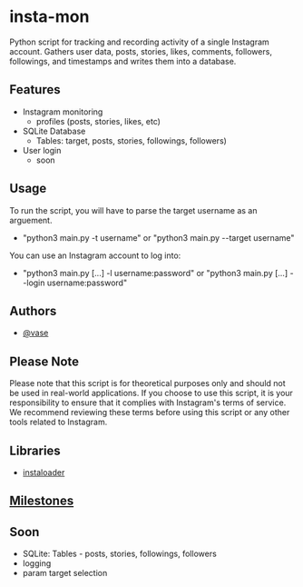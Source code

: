 # insta-mon
Python script for tracking and recording activity of a single Instagram account. 
Gathers user data, posts, stories, likes, comments, followers, followings, and timestamps and writes 
them into a database.


## Features

- Instagram monitoring
    - profiles (posts, stories, likes, etc)
- SQLite Database
    - Tables: target, posts, stories, followings, followers)
- User login
    - soon

## Usage
To run the script, you will have to parse the target username as an arguement. 
- "python3 main.py -t username" or "python3 main.py --target username"

You can use an Instagram account to log into:
- "python3 main.py [...] -l username:password" or "python3 main.py [...] --login username:password"

## Authors

- [@vase](https://github.com/vaseesav)


## Please Note

Please note that this script is for theoretical purposes only and should not be used in real-world applications. If you choose to use this script, it is your responsibility to ensure that it complies with Instagram's terms of service. We recommend reviewing these terms before using this script or any other tools related to Instagram.


## Libraries

- [instaloader](https://github.com/instaloader/instaloader) 


## [Milestones](https://github.com/vaseesav/insta-mon/milestones)


## Soon
- SQLite: Tables - posts, stories, followings, followers
- logging 
- param target selection
